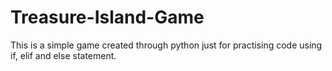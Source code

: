 # Treasure-Island-Game
This is a simple game created through python just for practising code
using if, elif and else statement.
